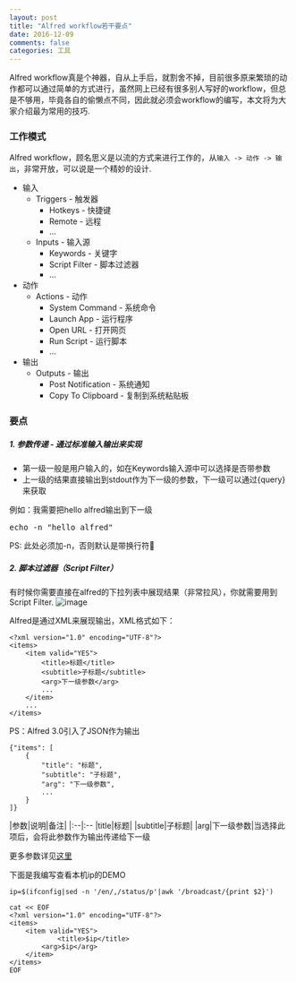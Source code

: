 ```yaml
---
layout: post
title: "Alfred workflow若干要点"
date: 2016-12-09
comments: false
categories: 工具
---
```


Alfred workflow真是个神器，自从上手后，就割舍不掉，目前很多原来繁琐的动作都可以通过简单的方式进行，虽然网上已经有很多别人写好的workflow，但总是不够用，毕竟各自的偷懒点不同，因此就必须会workflow的编写，本文将为大家介绍最为常用的技巧.


### 工作模式
 Alfred workflow，顾名思义是以流的方式来进行工作的，从`输入 -> 动作 -> 输出`，非常开放，可以说是一个精妙的设计.
 
* 输入
	* Triggers - 触发器
		* Hotkeys - 快捷键
		* Remote - 远程
		* ...
	* Inputs - 输入源
		* Keywords - 关键字
		* Script Filter - 脚本过滤器
		* ...
* 动作
	* Actions - 动作
		* System Command - 系统命令
		* Launch App - 运行程序
		* Open URL - 打开网页
		* Run Script - 运行脚本
		* ...
* 输出
	* Outputs - 输出
		* Post Notification - 系统通知
		* Copy To Clipboard - 复制到系统粘贴板
		
### 要点

##### 1. 参数传递 - 通过标准输入输出来实现

* 第一级一般是用户输入的，如在Keywords输入源中可以选择是否带参数
* 上一级的结果直接输出到stdout作为下一级的参数，下一级可以通过{query}来获取

例如：我需要把hello alfred输出到下一级
<pre>
echo -n "hello alfred" 
</pre>
PS: 此处必须加-n，否则默认是带换行符

##### 2. 脚本过滤器（Script Filter）

有时候你需要直接在alfred的下拉列表中展现结果（非常拉风），你就需要用到Script Filter.
![image](https://www.alfredapp.com/help/workflows/inputs/script-filter/json-example.png)

Alfred是通过XML来展现输出，XML格式如下：

```
<?xml version="1.0" encoding="UTF-8"?>
<items>
    <item valid="YES">
        <title>标题</title>
        <subtitle>子标题</subtitle>
		<arg>下一级参数</arg>
		...
    </item>
	...
</items>
```
PS：Alfred 3.0引入了JSON作为输出

```
{"items": [
    {
        "title": "标题",
        "subtitle": "子标题",
        "arg": "下一级参数",
        ...
    }
]}
```

|参数|说明|备注|
|:--|:--
|title|标题|
|subtitle|子标题|
|arg|下一级参数|当选择此项后，会将此参数作为输出传递给下一级

更多参数详见[这里](https://www.alfredapp.com/help/workflows/inputs/script-filter/json/)


下面是我编写查看本机ip的DEMO

```
ip=$(ifconfig|sed -n '/en/,/status/p'|awk '/broadcast/{print $2}')

cat << EOF
<?xml version="1.0" encoding="UTF-8"?>
<items>
    <item valid="YES">
        	<title>$ip</title>
		<arg>$ip</arg>
    </item>
</items>
EOF
```
